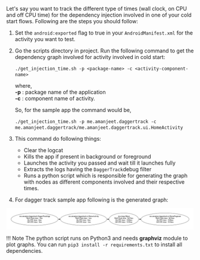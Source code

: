 Let's say you want to track the different type of times (wall clock, on CPU and off CPU time)  for the dependency injection involved in one of your cold start flows. Following are the steps you should follow:

1. Set the `android:exported` flag to true in your `AndroidManifest.xml` for the activity you want to test.

2. Go the scripts directory in project. Run the following command to get the dependency graph involved for activity involved in cold start:

	```
	./get_injection_time.sh -p <package-name> -c <activity-component-name>
	```

	where,<br> 
	**-p** : package name of the application <br>
	**-c** : component name of activity.

	So, for the sample app the command would be,

	```
	./get_injection_time.sh -p me.amanjeet.daggertrack -c me.amanjeet.daggertrack/me.amanjeet.daggertrack.ui.HomeActivity
	```

3. This command do following things:
   * Clear the logcat
   * Kills the app if present in background or foreground
   * Launches the activity you passed and wait till it launches fully
   * Extracts the logs having the `DaggerTrack`debug filter
   * Runs a python script which is responsible for generating the graph with nodes as different components involved and their respective times.

4. For dagger track sample app following is the generated graph:

<img src="../images/dagger_track_graph.png" width = "900" align="center"/>

!!! Note
    The python script runs on Python3 and needs **graphviz** module to plot graphs. You can run `pip3 install -r requirements.txt` to install all dependencies.
    

